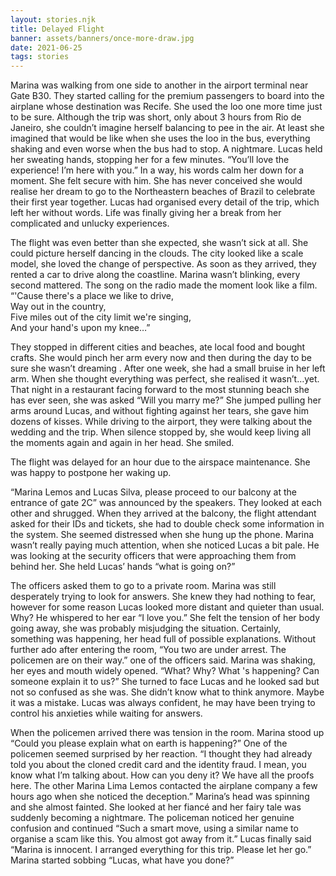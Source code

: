 ```yaml
---
layout: stories.njk
title: Delayed Flight
banner: assets/banners/once-more-draw.jpg
date: 2021-06-25
tags: stories
---
```


Marina was walking from one side to another in the airport terminal near Gate B30. They started calling for the premium passengers to board into the airplane whose destination was Recife. She used the loo one more time just to be sure. Although the trip was short, only about 3 hours from Rio de Janeiro, she couldn’t imagine herself balancing to pee in the air. At least she imagined that would be like when she uses the loo in the bus, everything shaking and even worse when the bus had to stop. A nightmare. Lucas held her sweating hands, stopping her for a few minutes. “You’ll love the experience! I’m here with you.” In a way, his words calm her down for a moment. She felt secure with him. She has never conceived she would realise her dream to go to the Northeastern beaches of Brazil to celebrate their first year together. Lucas had organised every detail of the trip, which left her without words. Life was finally giving her a break from her complicated and unlucky experiences.

The flight was even better than she expected, she wasn’t sick at all. She could picture herself dancing in the clouds. The city looked like a scale model, she loved the change of perspective.
As soon as they arrived, they rented a car to drive along the coastline. Marina wasn’t blinking, every second mattered. The song on the radio made the moment look like a film.
<br>
“'Cause there's a place we like to drive,
<br>
Way out in the country,
<br>
Five miles out of the city limit we're singing,
<br>
And your hand's upon my knee…”

They stopped in different cities and beaches, ate local food and bought crafts. She would pinch her arm every now and then during the day to be sure she wasn’t dreaming . After one week, she had a small bruise in her left arm. When she thought everything was perfect, she realised it wasn’t…yet. That night in a restaurant facing forward to the most stunning beach she has ever seen, she was asked “Will you marry me?” She jumped pulling her arms around Lucas, and without fighting against her tears, she gave him dozens of kisses.
While driving to the airport, they were talking about the wedding and the trip. When silence stopped by, she would keep living all the moments again and again in her head. She smiled.

The flight was delayed for an hour due to the airspace maintenance. She was happy to postpone her waking up.

“Marina Lemos and Lucas Silva, please proceed to our balcony at the entrance of gate 2C” was announced by the speakers. They looked at each other and shrugged. When they arrived at the balcony, the flight attendant asked for their IDs and tickets, she had to double check some information in the system. She seemed distressed when she hung up the phone. Marina wasn’t really paying much attention, when she noticed Lucas a bit pale. He was looking at the security officers that were approaching them from behind her. She held Lucas’ hands “what is going on?”

The officers asked them to go to a private room. Marina was still desperately trying to look for answers. She knew they had nothing to fear, however for some reason Lucas looked more distant and quieter than usual. Why? He whispered to her ear “I love you.” She felt the tension of her body going away, she was probably misjudging the situation. Certainly, something was happening, her head full of possible explanations.
Without further ado after entering the room, “You two are under arrest. The policemen are on their way.” one of the officers said. Marina was shaking, her eyes and mouth widely opened. “What? Why? What 's happening? Can someone explain it to us?” She turned to face Lucas and he looked sad but not so confused as she was. She didn’t know what to think anymore. Maybe it was a mistake. Lucas was always confident, he may have been trying to control his anxieties while waiting for answers.

When the policemen arrived there was tension in the room. Marina stood up “Could you please explain what on earth is happening?”
One of the policemen seemed surprised by her reaction. “I thought they had already told you about the cloned credit card and the identity fraud. I mean, you know what I’m talking about. How can you deny it? We have all the proofs here. The other Marina Lima Lemos contacted the airplane company a few hours ago when she noticed the deception.” Marina’s head was spinning and she almost fainted. She looked at her fiancé and her fairy tale was suddenly becoming a nightmare. The policeman noticed her genuine confusion and continued “Such a smart move, using a similar name to organise a scam like this. You almost got away from it.” Lucas finally said “Marina is innocent. I arranged everything for this trip. Please let her go.” Marina started sobbing “Lucas, what have you done?”
